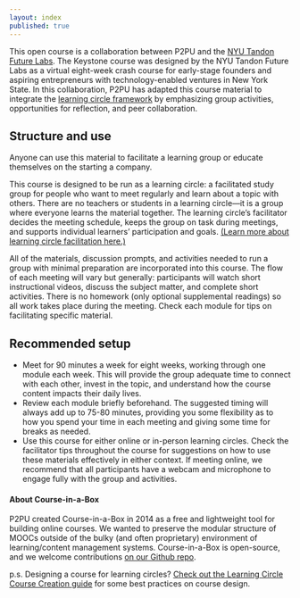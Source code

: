 ```yaml
---
layout: index
published: true
---
```


This open course is a collaboration between P2PU and the [NYU Tandon Future Labs](https://futurelabs.nyc/program-variants/keystone/). The Keystone course was designed by the NYU Tandon Future Labs as a virtual eight-week crash course for early-stage founders and aspiring entrepreneurs with technology-enabled ventures in New York State. In this collaboration, P2PU has adapted this course material to integrate the [learning circle framework](https://docs.p2pu.org/) by emphasizing group activities, opportunities for reflection, and peer collaboration. 

## Structure and use
Anyone can use this material to facilitate a learning group or educate themselves on the starting a company.

This course is designed to be run as a learning circle: a facilitated study group for people who want to meet regularly and learn about a topic with others. There are no teachers or students in a learning circle—it is a group where everyone learns the material together. The learning circle’s facilitator decides the meeting schedule, keeps the group on task during meetings, and supports individual learners’ participation and goals. [(Learn more about learning circle facilitation here.)](https://handbook.p2pu.org/facilitation/facilitation-basics)

All of the materials, discussion prompts, and activities needed to run a group with minimal preparation are incorporated into this course. The flow of each meeting will vary but generally: participants will watch short instructional videos, discuss the subject matter, and complete short activities. There is no homework (only optional supplemental readings) so all work takes place during the meeting. Check each module for tips on facilitating specific material.

## Recommended setup
- Meet for 90 minutes a week for eight weeks, working through one module each week. This will provide the group adequate time to connect with each other, invest in the topic, and understand how the course content impacts their daily lives.
- Review each module briefly beforehand. The suggested timing will always add up to 75-80 minutes, providing you some flexibility as to how you spend your time in each meeting and giving some time for breaks as needed.
- Use this course for either online or in-person learning circles. Check the facilitator tips throughout the course for suggestions on how to use these materials effectively in either context. If meeting online, we recommend that all participants have a webcam and microphone to engage fully with the group and activities.

#### About Course-in-a-Box

P2PU created Course-in-a-Box in 2014 as a free and lightweight tool for building online courses. We wanted to preserve the modular structure of MOOCs outside of the bulky (and often proprietary) environment of learning/content management systems. Course-in-a-Box is open-source, and we welcome contributions [on our Github repo](https://github.com/p2pu/course-in-a-box).

p.s. Designing a course for learning circles? [Check out the Learning Circle Course Creation guide](https://docs.p2pu.org/courses/creating-courses) for some best practices on course design.
